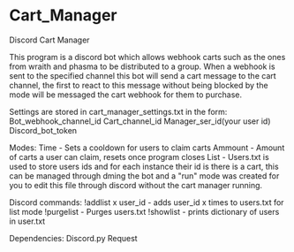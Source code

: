 # Cart_Manager
Discord Cart Manager

This program is a discord bot which allows webhook carts such as the ones from wraith and phasma to be distributed to a group. 
When a webhook is sent to the specified channel this bot will send a cart message to the cart channel, the first to react to this message without being blocked by the mode will be messaged the cart webhook for them to purchase.

Settings are stored in cart_manager_settings.txt in the form:
Bot_webhook_channel_id
Cart_channel_id
Manager_ser_id(your user id)
Discord_bot_token

Modes:
Time - Sets a cooldown for users to claim carts
Ammount - Amount of carts a user can claim, resets once program closes
List - Users.txt is used to store users ids and for each instance their id is there is a cart, this can be managed through dming the bot and a "run" mode was created for you to edit this file through discord without the cart manager running.

Discord commands:
!addlist x user_id - adds user_id x times to users.txt for list mode
!purgelist - Purges users.txt
!showlist - prints dictionary of users in user.txt

Dependencies:
Discord.py
Request
